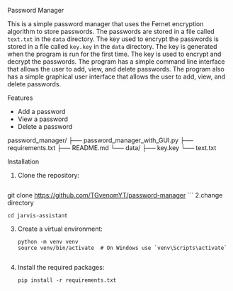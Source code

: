 Password Manager

This is a simple password manager that uses the Fernet encryption algorithm to store passwords. The passwords are stored in a file called `text.txt` in the `data` directory. The key used to encrypt the passwords is stored in a file called `key.key` in the `data` directory. The key is generated when the program is run for the first time. The key is used to encrypt and decrypt the passwords. The program has a simple command line interface that allows the user to add, view, and delete passwords. The program also has a simple graphical user interface that allows the user to 
add, view, and delete passwords.

Features
- Add a password
- View a password
- Delete a password

password_manager/
├── password_manager_with_GUI.py
├── requirements.txt
├── README.md
└── data/
    ├── key.key
    └── text.txt

Installation

1. Clone the repository:
    ```
git clone https://github.com/TGvenomYT/password-manager
    ```
2.change directory
```
cd jarvis-assistant
   ```

3. Create a virtual environment:
   ```
   python -m venv venv
   source venv/bin/activate  # On Windows use `venv\Scripts\activate`
   

4. Install the required packages:
   ```
   pip install -r requirements.txt
   ```


